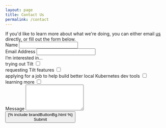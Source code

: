 ```yaml
---
layout: page
title: Contact Us
permalink: /contact
---
```


<div class="col-3of4 u-marginBottomUnit">
If you'd like to learn more about what we're doing, you can either
email <a href="mailto:hi@windmill.engineering">us</a> directly,
or fill out the form below.
</div>

<form action="https://www.getdrip.com/forms/934127760/submissions" method="post" data-drip-embedded-form="934127760">
<div class="formItem">
  <label for="drip-name">Name</label>
  <input type="text" id="drip-name" name="fields[name]" value="" />
</div>
<div class="formItem">
  <label for="drip-email">Email Address</label>
  <input type="email" id="drip-email" name="fields[email]" value="" />
</div>

<div class="formItem">
  <div class="formItem-label">I’m interested in…</div>

  <div class="row">
  <div class="formItem-option col-1of2">
    <label for="drip-interest-try-tilt">trying out Tilt</label>
    <input type="checkbox" id="drip-interest-try-tilt" name="fields[interest_try_tilt]" value="true" />
    <div class="formItem-checkbox"></div>
  </div>

  <div class="formItem-option col-1of2">
    <label for="drip-interest-tilt-features">requesting Tilt features</label>
    <input type="checkbox" id="drip-interest-tilt-features" name="fields[interest_tilt_features]" value="true" />
    <div class="formItem-checkbox"></div>
  </div>

  <div class="formItem-option col-1of2">
    <label for="drip-interest-job">applying for a job to help build better local Kubernetes dev tools</label>
    <input type="checkbox" id="drip-interest-job" name="fields[interest_job]" value="true" />
    <div class="formItem-checkbox"></div>
  </div>

  <div class="formItem-option col-1of2">
    <label for="drip-interest-learning">learning more</label>
    <input type="checkbox" id="drip-interest-learning" name="fields[interest_learning]" value="true" />
    <div class="formItem-checkbox"></div>
  </div>
  </div>
</div>

<div class="formItem">
  <label for="drip-message">Message</label>
  <textarea id="drip-message" name="fields[message]" rows="5"></textarea>
</div>

<div style="display: none;" aria-hidden="true">
  <label for="website">Website</label><br />
  <input type="text" id="website" name="website" tabindex="-1" autocomplete="false" value="" />
</div>

<div class="u-marginBottom2_5">
  <button class="brandButton" type="submit" data-drip-attribute="sign-up-button">
    {% include brandButtonBg.html %}
    <div class="buttonLabel brandButton-text">
      Submit
    </div>
  </button>
</div>

</form>
